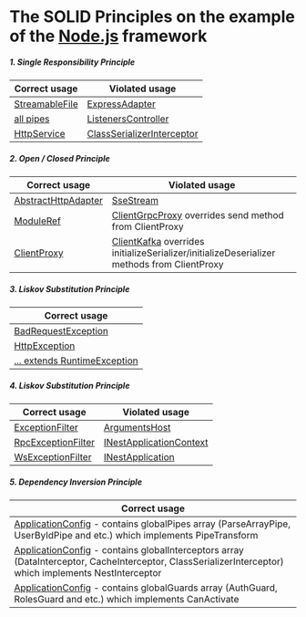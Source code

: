 # The SOLID Principles on the example of the [Node.js](https://github.com/nestjs/nest) framework

##### 1. Single Responsibility Principle
 
| Correct usage                                                                                                          | Violated usage                                                                                                                                  |
| ---------------------------------------------------------------------------------------------------------------------- | ----------------------------------------------------------------------------------------------------------------------------------------------- |
| [StreamableFile](https://github.com/nestjs/nest/blob/664f531d2a/packages/common/file-stream/streamable-file.ts#L3-L24) | [ExpressAdapter](https://github.com/nestjs/nest/blob/664f531d2a/packages/platform-express/adapters/express-adapter.ts#L16-L169)                 |
| [all pipes](https://github.com/nestjs/nest/blob/664f531d2a/packages/common/pipes/)                                     | [ListenersController](https://github.com/nestjs/nest/blob/664f531d2a/packages/microservices/listeners-controller.ts#L36-L214)                   |
| [HttpService](https://github.com/nestjs/nest/blob/664f531d2a/packages/common/http/http.service.ts#L16-L113)            | [ClassSerializerInterceptor](https://github.com/nestjs/nest/blob/664f531d2a/packages/common/serializer/class-serializer.interceptor.ts#L22-L88) |

		
##### 2. Open / Closed Principle
   
| Correct usage                                                                                                         | Violated usage                                                                                                                                                                                       |
| --------------------------------------------------------------------------------------------------------------------- | ---------------------------------------------------------------------------------------------------------------------------------------------------------------------------------------------------- |
| [AbstractHttpAdapter](https://github.com/nestjs/nest/blob/664f531d2a/packages/core/adapters/http-adapter.ts#L95-L119) | [SseStream](https://github.com/nestjs/nest/blob/664f531d2a/packages/core/router/sse-stream.ts#L92-L105)                                                                                              |
| [ModuleRef](https://github.com/nestjs/nest/blob/664f531d2a/packages/core/injector/module-ref.ts#L11-L134)             | [ClientGrpcProxy](https://github.com/nestjs/nest/blob/664f531d2a/packages/microservices/client/client-grpc.ts#L324-L331) overrides send method from ClientProxy                                      |
| [ClientProxy](https://github.com/nestjs/nest/blob/664f531d2a/packages/microservices/client/client-proxy.ts#L35-L165)  | [ClientKafka](https://github.com/nestjs/nest/blob/664f531d2a/packages/microservices/client/client-kafka.ts#L268-L276) overrides initializeSerializer/initializeDeserializer methods from ClientProxy |

##### 3. Liskov Substitution Principle

| Correct usage                                                                                                                                |
| -------------------------------------------------------------------------------------------------------------------------------------------- |
| [BadRequestException](https://github.com/nestjs/nest/blob/664f531d2a/packages/common/exceptions/bad-request.exception.ts)                    |
| [HttpException](https://github.com/nestjs/nest/blob/664f531d2a/packages/common/exceptions/http.exception.ts)                                 |
| [... extends RuntimeException](https://github.com/nestjs/nest/tree/664f531d2a1b34217ea5e786539f7ee329acffd5/packages/core/errors/exceptions) |

##### 4. Liskov Substitution Principle

| Correct usage                                                                                                                                        | Violated usage                                                                                                                                     |
| ---------------------------------------------------------------------------------------------------------------------------------------------------- | -------------------------------------------------------------------------------------------------------------------------------------------------- |
| [ExceptionFilter](https://github.com/nestjs/nest/blob/664f531d2a/packages/common/interfaces/exceptions/exception-filter.interface.ts#L10-L19)        | [ArgumentsHost](https://github.com/nestjs/nest/blob/664f531d2a/packages/common/interfaces/features/arguments-host.interface.ts#L60-L89)            |
| [RpcExceptionFilter](https://github.com/nestjs/nest/blob/664f531d2a/packages/common/interfaces/exceptions/rpc-exception-filter.interface.ts#L11-L20) | [INestApplicationContext](https://github.com/nestjs/nest/blob/664f531d2a/packages/common/interfaces/nest-application-context.interface.ts#L12-L82) |
| [WsExceptionFilter](https://github.com/nestjs/nest/blob/664f531d2a/packages/common/interfaces/exceptions/ws-exception-filter.interface.ts#L11-L20)   | [INestApplication](https://github.com/nestjs/nest/blob/664f531d2a/packages/common/interfaces/nest-application.interface.ts#L24-L186)               |
	
##### 5. Dependency Inversion Principle			

| Correct usage                                                                                                                                                                                                                                    |
| ------------------------------------------------------------------------------------------------------------------------------------------------------------------------------------------------------------------------------------------------ |
| [ApplicationConfig](https://github.com/nestjs/nest/blob/664f531d2a/packages/core/application-config.ts#L16) - contains globalPipes array (ParseArrayPipe, UserByIdPipe and etc.) which implements PipeTransform                                  |
| [ApplicationConfig](https://github.com/nestjs/nest/blob/664f531d2a/packages/core/application-config.ts#L18) - contains globalInterceptors array (DataInterceptor, CacheInterceptor, ClassSerializerInterceptor) which implements NestInterceptor |
| [ApplicationConfig](https://github.com/nestjs/nest/blob/664f531d2a/packages/core/application-config.ts#L19) - contains globalGuards array (AuthGuard, RolesGuard and etc.) which implements CanActivate                                          |

